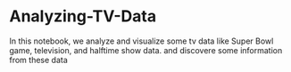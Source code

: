 # Analyzing-TV-Data
In this notebook, we analyze and visualize some tv data like Super Bowl game, television, and halftime show data. and discovere some information from these data
